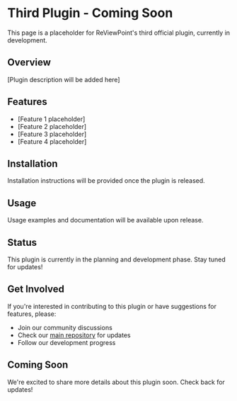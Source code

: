 # Third Plugin - Coming Soon

This page is a placeholder for ReViewPoint's third official plugin, currently in development.

## Overview

[Plugin description will be added here]

## Features

- [Feature 1 placeholder]
- [Feature 2 placeholder]
- [Feature 3 placeholder]
- [Feature 4 placeholder]

## Installation

Installation instructions will be provided once the plugin is released.

## Usage

Usage examples and documentation will be available upon release.

## Status

This plugin is currently in the planning and development phase. Stay tuned for updates!

## Get Involved

If you're interested in contributing to this plugin or have suggestions for features, please:

- Join our community discussions
- Check our [main repository](https://github.com/filip-herceg/ReViewPoint) for updates
- Follow our development progress

## Coming Soon

We're excited to share more details about this plugin soon. Check back for updates!
